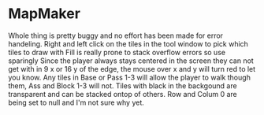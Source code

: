 # MapMaker
Whole thing is pretty buggy and no effort has been made for error handeling. 
Right and left click on the tiles in the tool window to pick which tiles to draw with
Fill is really prone to stack overflow errors so use sparingly
Since the player always stays centered in the screen they can not get 
  with in 9 x or 16 y of the edge, the mouse over x and y will turn red to let you know.
Any tiles in Base or Pass 1-3 will allow the player to walk though them, Ass and Block 1-3 will not. 
Tiles with black in the backgound are transparent and can be stacked ontop of others.
Row and Colum 0 are being set to null and I'm not sure why yet.
